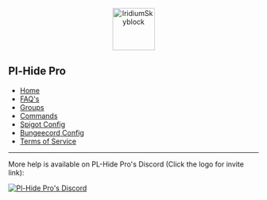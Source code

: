 <p align="center"><img src="https://cdn.discordapp.com/attachments/714088607161384980/714952041700655134/Nono_trans.png" width="85" height="85" title="IridiumSkyblock"></p>

## Pl-Hide Pro

* [Home](Home)
* [FAQ's](FAQ's)
* [Groups](Groups)
* [Commands](Commands)
* [Spigot Config](Spigot-Config)
* [Bungeecord Config](Bungeecord-Config)
* [Terms of Service](Terms-of-Service)
***

More help is available on PL-Hide Pro's Discord (Click the logo for invite link):

[![Pl-Hide Pro's Discord](https://discordapp.com/assets/e4923594e694a21542a489471ecffa50.svg)]( https://discord.gg/N5GwQpU)